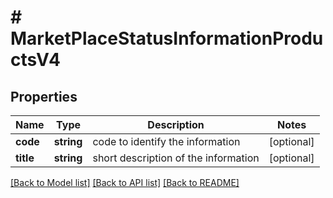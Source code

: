 # # MarketPlaceStatusInformationProductsV4

## Properties

Name | Type | Description | Notes
------------ | ------------- | ------------- | -------------
**code** | **string** | code to identify the information | [optional]
**title** | **string** | short description of the information | [optional]

[[Back to Model list]](../../README.md#models) [[Back to API list]](../../README.md#endpoints) [[Back to README]](../../README.md)
